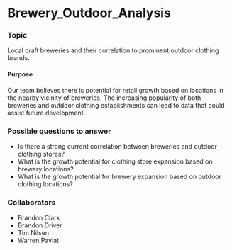 # Brewery_Outdoor_Analysis
### Topic

Local craft breweries and their correlation to prominent outdoor clothing brands.
#### Purpose 

Our team believes there is potential for retail growth based on locations in the nearby vicinity of breweries. The increasing popularity of both breweries and outdoor clothing establishments can lead to data that could assist future development.

### Possible questions to answer

- Is there a strong current correlation between breweries and outdoor clothing stores?
- What is the growth potential for clothing store expansion based on brewery locations?
- What is the growth potential for brewery expansion based on outdoor clothing locations?

### Collaborators

- Brandon Clark
- Brandon Driver
- Tim Nilsen
- Warren Pavlat
